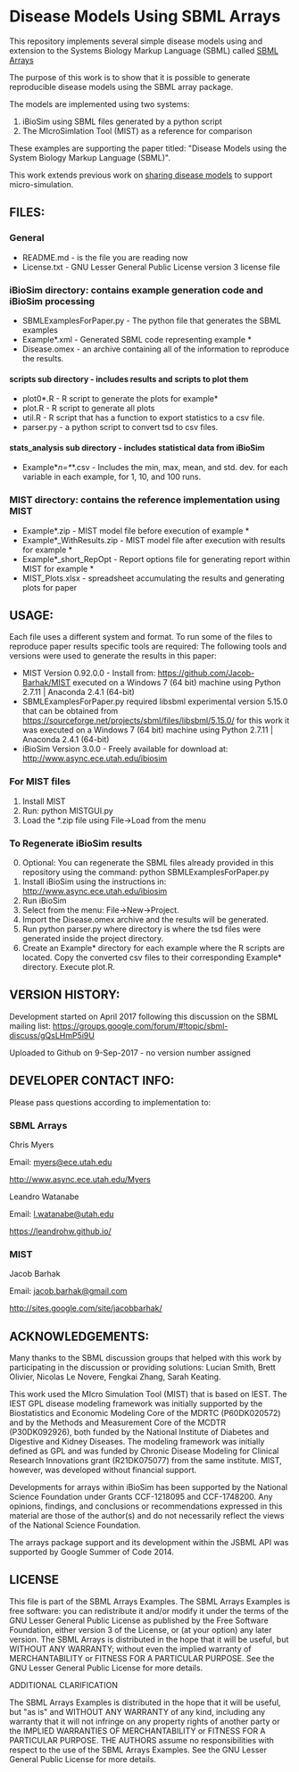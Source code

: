 Disease Models Using SBML Arrays
================================

This repository implements several simple disease models using and extension to the Systems Biology Markup Language (SBML) called [SBML Arrays](http://sbml.org/Documents/Specifications/SBML_Level_3/Packages/arrays)

The purpose of this work is to show that it is possible to generate reproducible disease models using the SBML array package.

The models are implemented using two systems: 
1. iBioSim using SBML files generated by a python script 
2. The MIcroSimlation Tool (MIST) as a reference for comparison

These examples are supporting the paper titled: "Disease Models using the System Biology Markup Language (SBML)".

This work extends previous work on [sharing disease models](https://github.com/Jacob-Barhak/SharingDiseaseModels) to support micro-simulation.


FILES:
------
### General
* README.md - is the file you are reading now
* License.txt - GNU Lesser General Public License version 3 license file

### iBioSim directory: contains example generation code and iBioSim processing
* SBMLExamplesForPaper.py - The python file that generates the SBML examples
* Example*.xml - Generated SBML code representing example *
* Disease.omex - an archive containing all of the information to reproduce the results.

#### scripts sub directory - includes results and scripts to plot them
* plot0*.R - R script to generate the plots for example*
* plot.R - R script to generate all plots
* util.R - R script that has a function to export statistics to a csv file.
* parser.py - a python script to convert tsd to csv files.

#### stats_analysis sub directory - includes statistical data from iBioSim
* Example*_n=*_*.csv - Includes the min, max, mean, and std. dev. for each variable in each example, for 1, 10, and 100 runs.

### MIST directory: contains the reference implementation using MIST
* Example*.zip - MIST model file before execution of example *
* Example*_WithResults.zip - MIST model file after execution with results for example *
* Example*_short_RepOpt - Report options file for generating report within MIST for example *
* MIST_Plots.xlsx - spreadsheet accumulating the results and generating plots for paper


USAGE:
------
Each file uses a different system and format. To run some of the files to reproduce paper results specific tools are required:
The following tools and versions were used to generate the results in this paper:
* MIST Version 0.92.0.0 - Install from: https://github.com/Jacob-Barhak/MIST executed on a Windows 7 (64 bit) machine using Python 2.7.11 | Anaconda 2.4.1 (64-bit)
* SBMLExamplesForPaper.py required libsbml experimental version 5.15.0 that can be obtained from https://sourceforge.net/projects/sbml/files/libsbml/5.15.0/ for this work it was executed on a Windows 7 (64 bit) machine using Python 2.7.11 | Anaconda 2.4.1 (64-bit) 
* iBioSim Version 3.0.0 - Freely available for download at: http://www.async.ece.utah.edu/ibiosim

### For MIST files
1. Install MIST
2. Run: python MISTGUI.py
3. Load the *.zip file using File->Load from the menu

### To Regenerate iBioSim results
0. Optional: You can regenerate the SBML files already provided in this repository using the command: python SBMLExamplesForPaper.py
1. Install iBioSim using the instructions in: http://www.async.ece.utah.edu/ibiosim
2. Run iBioSim
3. Select from the menu: File->New->Project.
4. Import the Disease.omex archive and the results will be generated.
5. Run python parser.py <directory> where directory is where the tsd files were generated inside the project directory.
6. Create an Example* directory for each example where the R scripts are located. Copy the converted csv files to their corresponding Example* directory. Execute plot.R. 


VERSION HISTORY:
----------------
Development started on April 2017 following this discussion on the SBML mailing list:
https://groups.google.com/forum/#!topic/sbml-discuss/gQsLHmP5i9U

Uploaded to Github on 9-Sep-2017 - no version number assigned


DEVELOPER CONTACT INFO:
-----------------------

Please pass questions according to implementation to:

### SBML Arrays
Chris Myers

Email: myers@ece.utah.edu

http://www.async.ece.utah.edu/Myers

Leandro Watanabe

Email: l.watanabe@utah.edu

https://leandrohw.github.io/

### MIST
Jacob Barhak

Email: jacob.barhak@gmail.com

http://sites.google.com/site/jacobbarhak/



ACKNOWLEDGEMENTS:
-----------------
Many thanks to the SBML discussion groups that helped with this work by participating in the discussion or providing solutions:  Lucian Smith, Brett Olivier, Nicolas Le Novere, Fengkai Zhang, Sarah Keating.

This work used the MIcro Simulation Tool (MIST) that is based on IEST. The IEST GPL disease modeling framework was initially supported by the Biostatistics and Economic Modeling Core of the MDRTC (P60DK020572) and by the Methods and Measurement Core of the MCDTR (P30DK092926), both funded by the National Institute of Diabetes and Digestive and Kidney Diseases. The modeling framework was initially defined as GPL and was funded by Chronic Disease Modeling for Clinical Research Innovations grant (R21DK075077) from the same institute. MIST, however, was developed without financial support.

Developments for arrays within iBioSim has been supported by the National Science Foundation under Grants CCF-1218095 and CCF-1748200. Any opinions, findings, and conclusions or recommendations expressed in this material are those of the author(s) and do not necessarily reflect the views of the National Science Foundation.

The arrays package support and its development within the JSBML API was supported by Google Summer of Code 2014. 

LICENSE
-------
This file is part of the SBML Arrays Examples. The SBML Arrays Examples is free software: you can redistribute it and/or modify it under the terms of the GNU Lesser General Public License as published by the Free Software Foundation, either version 3 of the License, or (at your option) any later version. The SBML Arrays is distributed in the hope that it will be useful, but WITHOUT ANY WARRANTY; without even the implied warranty of MERCHANTABILITY or FITNESS FOR A PARTICULAR PURPOSE. See the GNU Lesser General Public License for more details.

ADDITIONAL CLARIFICATION

The SBML Arrays Examples is distributed in the hope that it will be useful, but "as is" and WITHOUT ANY WARRANTY of any kind, including any warranty that it will not infringe on any property rights of another party or the IMPLIED WARRANTIES OF MERCHANTABILITY or FITNESS FOR A PARTICULAR PURPOSE. THE AUTHORS assume no responsibilities with respect to the use of the SBML Arrays Examples.
See the GNU Lesser General Public License for more details.
